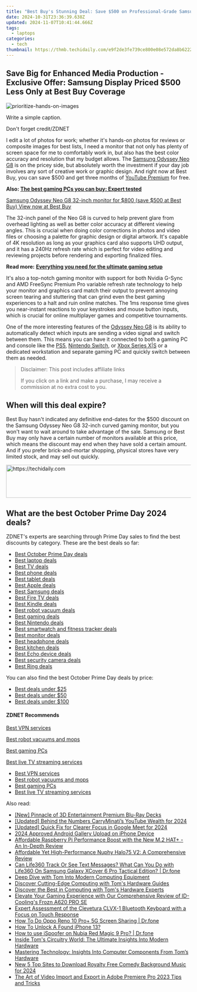 ```yaml
---
title: "Best Buy's Stunning Deal: Save $500 on Professional-Grade Samsung Monitors for Photo & Video Editing - Exclusive Offer!"
date: 2024-10-31T23:36:39.638Z
updated: 2024-11-07T10:41:44.666Z
tags:
  - laptops
categories:
  - tech
thumbnail: https://thmb.techidaily.com/e9f2de3fe739ce800e08e572da8b622265103b19b637342a76d71b38cffa3022.JPG
---
```


## Save Big for Enhanced Media Production - Exclusive Offer: Samsung Display Priced $500 Less Only at Best Buy  Coverage

![prioritize-hands-on-images](https://www.zdnet.com/a/img/resize/313caa8f54e414e6a54090b6f5c74ea0fd946413/2024/10/03/796b0e55-91ff-4aa7-9504-3cfb4d4b3ec8/samsung-odyssey-neo-g8-hero.jpg?auto=webp&width=1280)

Write a simple caption.

Don't forget credit/ZDNET

I edit a lot of photos for work; whether it's hands-on photos for reviews or composite images for best lists, I need a monitor that not only has plenty of screen space for me to comfortably work in, but also has the best color accuracy and resolution that my budget allows. The [Samsung Odyssey Neo G8](https://shop-links.co/link/?url=https%3A%2F%2Fwww.bestbuy.com%2Fsite%2Fsamsung-odyssey-neo-g8-32-curved-4k-uhd-freesync-premium-pro-g-sync-compatible-240hz-1ms-gaming-monitor-black%2F6507933.p%3FskuId%3D6507933&publisher_slug=itechdaily19598&exclusive=1) is on the pricey side, but absolutely worth the investment if your day job involves any sort of creative work or graphic design. And right now at Best Buy, you can save $500 and get three months of [YouTube Premium](https://shop-links.co/link/?exclusive=1&publisher_slug=itechdaily19598&url=https%3A%2F%2Fwww.bestbuy.com%2Fsite%2Fsamsung-odyssey-neo-g8-32-curved-4k-uhd-freesync-premium-pro-g-sync-compatible-240hz-1ms-gaming-monitor-black%2F6507933.p%3FskuId%3D6507933%23%3A%7E%3Atext%3DFree%2520YouTube%2520Premium%2520for%25203%2520months%2520%2528new%2520subscribers%2520only%2529) for free.

**Also: [The best gaming PCs you can buy: Expert tested](https://www.zdnet.com/home-and-office/home-entertainment/best-gaming-pc/)** 

[Samsung Odyssey Neo G8 32-inch monitor for $800 (save $500 at Best Buy) View now at Best Buy](https://shop-links.co/link/?url=https%3A%2F%2Fwww.bestbuy.com%2Fsite%2Fsamsung-odyssey-neo-g8-32-curved-4k-uhd-freesync-premium-pro-g-sync-compatible-240hz-1ms-gaming-monitor-black%2F6507933.p%3FskuId%3D6507933&publisher_slug=itechdaily19598&exclusive=1)

The 32-inch panel of the Neo G8 is curved to help prevent glare from overhead lighting as well as better color accuracy at different viewing angles. This is crucial when doing color corrections in photos and video files or choosing a palette for graphic design or digital artwork. It's capable of 4K resolution as long as your graphics card also supports UHD output, and it has a 240Hz refresh rate which is perfect for video editing and reviewing projects before rendering and exporting finalized files. 

**Read more:** **[Everything you need for the ultimate gaming setup](https://www.zdnet.com/home-and-office/home-entertainment/everything-you-need-for-the-ultimate-gaming-setup/)** 

It's also a top-notch gaming monitor with support for both Nvidia G-Sync and AMD FreeSync Premium Pro variable refresh rate technology to help your monitor and graphics card match their output to prevent annoying screen tearing and stuttering that can grind even the best gaming experiences to a halt and ruin online matches. The 1ms response time gives you near-instant reactions to your keystrokes and mouse button inputs, which is crucial for online multiplayer games and competitive tournaments. 

One of the more interesting features of the [Odyssey Neo G8](https://shop-links.co/link/?url=https%3A%2F%2Fwww.bestbuy.com%2Fsite%2Fsamsung-odyssey-neo-g8-32-curved-4k-uhd-freesync-premium-pro-g-sync-compatible-240hz-1ms-gaming-monitor-black%2F6507933.p%3FskuId%3D6507933&publisher_slug=itechdaily19598&exclusive=1) is its ability to automatically detect which inputs are sending a video signal and switch between them. This means you can have it connected to both a gaming PC and console like the [PS5](https://shop-links.co/link/?url=https%3A%2F%2Fwww.bestbuy.com%2Fsite%2Fsony-playstation-5-slim-console-white%2F6566039.p%3FskuId%3D6566039&publisher_slug=itechdaily19598&exclusive=1), [Nintendo Switch](https://buy.geni.us/Proxy.ashx?TSID=368250&GR%5FURL=https%3A%2F%2Fwww.amazon.com%2FNintendo-Switch-Neon-Blue-Joy%E2%80%91%2Fdp%2FB07VGRJDFY%3Ftag%3Dzd-buy-button-20%26ascsubtag%3D%5F%5FCOM%5FCLICK%5FID%5F%5F%7C4558792d-3caf-43c3-bf19-277227f7bbf3%7Cdtp&dtb=1), or [Xbox Series X|S](https://buy.geni.us/Proxy.ashx?TSID=368250&GR%5FURL=https%3A%2F%2Fwww.amazon.com%2FMicrosoft-Xbox-Gaming-Console-video-game%2Fdp%2FB08H75RTZ8%3Ftag%3Dzd-buy-button-20%26ascsubtag%3D%5F%5FCOM%5FCLICK%5FID%5F%5F%7C4558792d-3caf-43c3-bf19-277227f7bbf3%7Cdtp&dtb=1) or a dedicated workstation and separate gaming PC and quickly switch between them as needed. 

>  Disclaimer: This post includes affiliate links
>
>  If you click on a link and make a purchase, I may receive a commission at no extra cost to you.
>

## When will this deal expire?

Best Buy hasn't indicated any definitive end-dates for the $500 discount on the Samsung Odyssey Neo G8 32-inch curved gaming monitor, but you won't want to wait around to take advantage of the sale. Samsung or Best Buy may only have a certain number of monitors available at this price, which means the discount may end when they have sold a certain amount. And if you prefer brick-and-mortar shopping, physical stores have very limited stock, and may sell out quickly.

<!-- affiliate ads begin -->
<a href="https://ephamedtechinc.pxf.io/c/5597632/2123508/26400" target="_top" id="2123508">
  <img src="//a.impactradius-go.com/display-ad/26400-2123508" border="0" alt="https://techidaily.com" width="728" height="90"/>
</a>
<img height="0" width="0" src="https://ephamedtechinc.pxf.io/i/5597632/2123508/26400" style="position:absolute;visibility:hidden;" border="0" />
<!-- affiliate ads end -->

## What are the best October Prime Day 2024 deals?

ZDNET's experts are searching through Prime Day sales to find the best discounts by category. These are the best deals so far:

* [Best October Prime Day deals](https://www.zdnet.com/article/best-early-amazon-prime-day-deals-2024/)
* [Best laptop deals](https://www.zdnet.com/article/best-early-prime-day-laptop-deals-2024/)
* [Best TV deals](https://www.zdnet.com/article/best-early-prime-day-tv-deals/)
* [Best phone deals](https://www.zdnet.com/article/best-early-prime-day-phone-deals/)
* [Best tablet deals](https://www.zdnet.com/article/best-early-prime-day-tablet-deals/)
* [Best Apple deals](https://www.zdnet.com/article/best-early-prime-day-apple-deals/)
* [Best Samsung deals](https://www.zdnet.com/article/best-early-prime-day-samsung-deals/)
* [Best Fire TV deals](https://www.zdnet.com/article/best-early-prime-day-fire-tv-deals/)
* [Best Kindle deals](https://www.zdnet.com/article/best-early-prime-day-kindle-deals/)
* [Best robot vacuum deals](https://www.zdnet.com/article/best-early-prime-day-robot-vacuum-deals/)
* [Best gaming deals](https://www.zdnet.com/article/best-early-prime-day-gaming-deals/)
* [Best Nintendo deals](https://www.zdnet.com/article/best-early-prime-day-nintendo-deals/)
* [Best smartwatch and fitness tracker deals](https://www.zdnet.com/article/best-early-prime-day-smartwatch-and-fitness-tracker-deals/)
* [Best monitor deals](https://www.zdnet.com/article/best-early-prime-day-monitor-deals-2024/)
* [Best headphone deals](https://www.zdnet.com/article/best-early-prime-day-headphone-deals/)
* [Best kitchen deals](https://www.zdnet.com/article/best-early-prime-day-kitchen-deals/)
* [Best Echo device deals](https://www.zdnet.com/article/best-early-prime-day-echo-device-deals/)
* [Best security camera deals](https://www.zdnet.com/article/best-early-prime-day-security-camera-deals/)
* [Best Ring deals](https://www.zdnet.com/article/best-early-prime-day-ring-deals/)

You can also find the best October Prime Day deals by price:

* [Best deals under $25](https://www.zdnet.com/article/best-early-prime-day-deals-under-25/)
* [Best deals under $50](https://www.zdnet.com/article/best-early-prime-day-deals-under-50/)
* [Best deals under $100](https://www.zdnet.com/article/best-early-prime-day-deals-under-100/)

#### **ZDNET** Recommends

[Best VPN services](https://www.zdnet.com/article/best-vpn/ "Best VPN services")

[Best robot vacuums and mops](https://www.zdnet.com/article/best-robot-vacuum-mop/ "Best robot vacuums and mops")

[Best gaming PCs](https://www.zdnet.com/article/best-gaming-pc/ "Best gaming PCs")

[Best live TV streaming services](https://www.zdnet.com/article/best-live-tv-streaming-service/ "Best live TV streaming services")

* [Best VPN services](https://www.zdnet.com/article/best-vpn/ "Best VPN services")
* [Best robot vacuums and mops](https://www.zdnet.com/article/best-robot-vacuum-mop/ "Best robot vacuums and mops")
* [Best gaming PCs](https://www.zdnet.com/article/best-gaming-pc/ "Best gaming PCs")
* [Best live TV streaming services](https://www.zdnet.com/article/best-live-tv-streaming-service/ "Best live TV streaming services")

<ins class="adsbygoogle"
     style="display:block"
     data-ad-format="autorelaxed"
     data-ad-client="ca-pub-7571918770474297"
     data-ad-slot="1223367746"></ins>

<ins class="adsbygoogle"
     style="display:block"
     data-ad-client="ca-pub-7571918770474297"
     data-ad-slot="8358498916"
     data-ad-format="auto"
     data-full-width-responsive="true"></ins>

<span class="atpl-alsoreadstyle">Also read:</span>
<div><ul>
<li><a href="https://extra-support.techidaily.com/new-pinnacle-of-3d-entertainment-premium-blu-ray-decks/"><u>[New] Pinnacle of 3D Entertainment Premium Blu-Ray Decks</u></a></li>
<li><a href="https://youtube-tips.techidaily.com/ed-behind-the-numbers-carryminatis-youtube-wealth-for-2024/"><u>[Updated] Behind the Numbers CarryMinati’s YouTube Wealth for 2024</u></a></li>
<li><a href="https://screen-mirroring-recording.techidaily.com/updated-quick-fix-for-clearer-focus-in-google-meet-for-2024/"><u>[Updated] Quick Fix for Clearer Focus in Google Meet for 2024</u></a></li>
<li><a href="https://extra-tips.techidaily.com/2024-approved-android-gallery-upload-on-iphone-device/"><u>2024 Approved Android Gallery Upload on iPhone Device</u></a></li>
<li><a href="https://hardware-reviews.techidaily.com/affordable-raspberry-pi-performance-boost-with-the-new-m2-hatplus-an-in-depth-review/"><u>Affordable Raspberry Pi Performance Boost with the New M.2 HAT+ - An In-Depth Review</u></a></li>
<li><a href="https://hardware-reviews.techidaily.com/affordable-yet-high-performance-nuphy-halo75-v2-a-comprehensive-review/"><u>Affordable Yet High-Performance Nuphy Halo75 V2: A Comprehensive Review</u></a></li>
<li><a href="https://fake-location.techidaily.com/can-life360-track-or-see-text-messages-what-can-you-do-with-life360-on-samsung-galaxy-xcover-6-pro-tactical-edition-drfone-by-drfone-virtual-android/"><u>Can Life360 Track Or See Text Messages? What Can You Do with Life360 On Samsung Galaxy XCover 6 Pro Tactical Edition? | Dr.fone</u></a></li>
<li><a href="https://hardware-reviews.techidaily.com/deep-dive-with-tom-into-modern-computing-equipment/"><u>Deep Dive with Tom Into Modern Computing Equipment</u></a></li>
<li><a href="https://hardware-reviews.techidaily.com/discover-cutting-edge-computing-with-toms-hardware-guides/"><u>Discover Cutting-Edge Computing with Tom's Hardware Guides</u></a></li>
<li><a href="https://hardware-reviews.techidaily.com/discover-the-best-in-computing-with-toms-hardware-experts/"><u>Discover the Best in Computing with Tom's Hardware Experts</u></a></li>
<li><a href="https://hardware-reviews.techidaily.com/elevate-your-gaming-experience-with-our-comprehensive-review-of-id-coolings-frozn-a620-pro-se/"><u>Elevate Your Gaming Experience with Our Comprehensive Review of ID-Cooling's Frozn A620 PRO SE</u></a></li>
<li><a href="https://hardware-reviews.techidaily.com/expert-assessment-of-the-clevetura-clvx-1-bluetooth-keyboard-with-a-focus-on-touch-response/"><u>Expert Assessment of the Clevetura CLVX-1 Bluetooth Keyboard with a Focus on Touch Response</u></a></li>
<li><a href="https://screen-mirror.techidaily.com/how-to-do-oppo-reno-10-proplus-5g-screen-sharing-drfone-by-drfone-android/"><u>How To Do Oppo Reno 10 Pro+ 5G Screen Sharing | Dr.fone</u></a></li>
<li><a href="https://ios-unlock.techidaily.com/how-to-unlock-a-found-iphone-13-by-drfone-ios/"><u>How To Unlock A Found iPhone 13?</u></a></li>
<li><a href="https://pokemon-go-android.techidaily.com/how-to-use-ispoofer-on-nubia-red-magic-9-pro-drfone-by-drfone-virtual-android/"><u>How to use iSpoofer on Nubia Red Magic 9 Pro? | Dr.fone</u></a></li>
<li><a href="https://hardware-reviews.techidaily.com/inside-toms-circuitry-world-the-ultimate-insights-into-modern-hardware/"><u>Inside Tom's Circuitry World: The Ultimate Insights Into Modern Hardware</u></a></li>
<li><a href="https://hardware-reviews.techidaily.com/mastering-technology-insights-into-computer-components-from-toms-hardware/"><u>Mastering Technology: Insights Into Computer Components From Tom’s Hardware</u></a></li>
<li><a href="https://audio-shaping.techidaily.com/new-5-top-sites-to-download-royalty-free-comedy-background-music-for-2024/"><u>New 5 Top Sites to Download Royalty Free Comedy Background Music for 2024</u></a></li>
<li><a href="https://ai-driven-video-production.techidaily.com/the-art-of-video-import-and-export-in-adobe-premiere-pro-2023-tips-and-tricks/"><u>The Art of Video Import and Export in Adobe Premiere Pro 2023 Tips and Tricks</u></a></li>
</ul></div>

